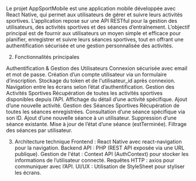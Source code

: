 Le projet AppSportMobile est une application mobile développée avec React Native, qui permet aux utilisateurs de gérer et suivre leurs activités sportives. 
L’application repose sur une API RESTful pour la gestion des utilisateurs, des activités sportives et des séances d’entraînement.
L’objectif principal est de fournir aux utilisateurs un moyen simple et efficace pour planifier, enregistrer et suivre leurs séances sportives, tout en offrant une authentification sécurisée et une gestion personnalisée des activités.

2. Fonctionnalités principales

Authentification & Gestion des Utilisateurs
Connexion sécurisée avec email et mot de passe. 
Création d’un compte utilisateur via un formulaire d’inscription. 
Stockage du token et de l'utilisateur_id après connexion. 
Navigation entre les écrans selon l’état d’authentification. 
Gestion des Activités Sportives
Récupération de toutes les activités sportives disponibles depuis l’API. 
Affichage du détail d’une activité spécifique. 
Ajout d’une nouvelle activité. 
Gestion des Séances Sportives
Récupération de toutes les séances enregistrées. 
Consultation d’une séance spécifique via son ID. 
Ajout d’une nouvelle séance à un utilisateur. 
Suppression d’une séance existante. 
Mise à jour de l’état d’une séance (estTerminée). 
Filtrage des séances par utilisateur. 

3. Architecture technique
Frontend : React Native avec react-navigation pour la navigation. 
Backend API : PHP (REST API exposée via une URL publique). 
Gestion de l'état : Context API (AuthContext) pour stocker les informations de l’utilisateur connecté. 
Requêtes HTTP : axios pour communiquer avec l’API. 
UI/UX : Utilisation de StyleSheet pour styliser les écrans. 
